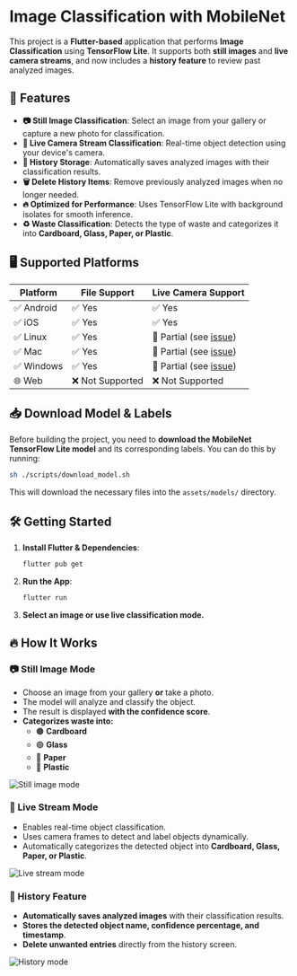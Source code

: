 # Image Classification with MobileNet

This project is a **Flutter-based** application that performs **Image Classification** using **TensorFlow Lite**. It supports both **still images** and **live camera streams**, and now includes a **history feature** to review past analyzed images.

## 🚀 Features
- **📷 Still Image Classification**: Select an image from your gallery or capture a new photo for classification.
- **🎥 Live Camera Stream Classification**: Real-time object detection using your device's camera.
- **📜 History Storage**: Automatically saves analyzed images with their classification results.
- **🗑️ Delete History Items**: Remove previously analyzed images when no longer needed.
- **🔥 Optimized for Performance**: Uses TensorFlow Lite with background isolates for smooth inference.
- **♻️ Waste Classification**: Detects the type of waste and categorizes it into **Cardboard, Glass, Paper, or Plastic**.

## 🖥️ Supported Platforms
| Platform | File Support | Live Camera Support |
|----------|-------------|---------------------|
| ✅ Android | ✅ Yes | ✅ Yes |
| ✅ iOS | ✅ Yes | ✅ Yes |
| ✅ Linux | ✅ Yes | 🚧 Partial (see [issue](https://github.com/flutter/flutter/issues/41710)) |
| ✅ Mac | ✅ Yes | 🚧 Partial (see [issue](https://github.com/flutter/flutter/issues/41708)) |
| ✅ Windows | ✅ Yes | 🚧 Partial (see [issue](https://github.com/flutter/flutter/issues/41709)) |
| 🌐 Web | ❌ Not Supported | ❌ Not Supported |

## 📥 Download Model & Labels
Before building the project, you need to **download the MobileNet TensorFlow Lite model** and its corresponding labels. You can do this by running:
```bash
sh ./scripts/download_model.sh
```
This will download the necessary files into the `assets/models/` directory.

## 🛠️ Getting Started
1. **Install Flutter & Dependencies**:
   ```bash
   flutter pub get
   ```
2. **Run the App**:
   ```bash
   flutter run
   ```
3. **Select an image or use live classification mode.**

## 🔥 How It Works
### 📷 Still Image Mode
- Choose an image from your gallery **or** take a photo.
- The model will analyze and classify the object.
- The result is displayed **with the confidence score**.
- **Categorizes waste into:**
  - 🟤 **Cardboard**
  - 🟢 **Glass**
  - 📄 **Paper**
  - 🧴 **Plastic**

![Still image mode](screenshots/segundaimagen.png)

### 🎥 Live Stream Mode
- Enables real-time object classification.
- Uses camera frames to detect and label objects dynamically.
- Automatically categorizes the detected object into **Cardboard, Glass, Paper, or Plastic**.

![Live stream mode](screenshots/primeraimagen.png)

### 📜 History Feature
- **Automatically saves analyzed images** with their classification results.
- **Stores the detected object name, confidence percentage, and timestamp**.
- **Delete unwanted entries** directly from the history screen.

![History mode](screenshots/historial.png)



